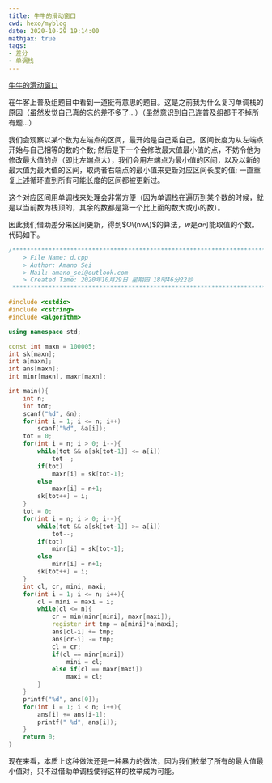 ```yaml
---
title: 牛牛的滑动窗口
cwd: hexo/myblog
date: 2020-10-29 19:14:00
mathjax: true
tags:
- 差分
- 单调栈
---
```


[牛牛的滑动窗口](https://ac.nowcoder.com/acm/contest/7604/D)

在牛客上普及组题目中看到一道挺有意思的题目。这是之前我为什么复习单调栈的原因（虽然发觉自己真的忘的差不多了...）（虽然意识到自己连普及组都干不掉所有题...）

我们会观察以某个数为左端点的区间，最开始是自己乘自己，区间长度为从左端点开始与自己相等的数的个数; 然后是下一个会修改最大值最小值的点，不妨令他为修改最大值的点（即比左端点大），我们会用左端点为最小值的区间，以及以新的最大值为最大值的区间，取两者右端点的最小值来更新对应区间长度的值; 一直重复上述循环直到所有可能长度的区间都被更新过。

这个对应区间用单调栈来处理会非常方便（因为单调栈在遍历到某个数的时候，就是以当前数为栈顶的，其余的数都是第一个比上面的数大或小的数）。

因此我们借助差分来区间更新，得到$O\(nw\)$的算法，$w$是$a$可能取值的个数。代码如下。

```cpp
/*************************************************************************
    > File Name: d.cpp
    > Author: Amano Sei
    > Mail: amano_sei@outlook.com
    > Created Time: 2020年10月29日 星期四 18时46分22秒
 ************************************************************************/

#include <cstdio>
#include <cstring>
#include <algorithm>

using namespace std;

const int maxn = 100005;
int sk[maxn];
int a[maxn];
int ans[maxn];
int minr[maxn], maxr[maxn];

int main(){
    int n;
    int tot;
    scanf("%d", &n);
    for(int i = 1; i <= n; i++)
        scanf("%d", &a[i]);
    tot = 0;
    for(int i = n; i > 0; i--){
        while(tot && a[sk[tot-1]] <= a[i])
            tot--;
        if(tot)
            maxr[i] = sk[tot-1];
        else
            maxr[i] = n+1;
        sk[tot++] = i;
    }
    tot = 0;
    for(int i = n; i > 0; i--){
        while(tot && a[sk[tot-1]] >= a[i])
            tot--;
        if(tot)
            minr[i] = sk[tot-1];
        else
            minr[i] = n+1;
        sk[tot++] = i;
    }
    int cl, cr, mini, maxi;
    for(int i = 1; i <= n; i++){
        cl = mini = maxi = i;
        while(cl <= n){
            cr = min(minr[mini], maxr[maxi]);
            register int tmp = a[mini]*a[maxi];
            ans[cl-i] += tmp;
            ans[cr-i] -= tmp;
            cl = cr;
            if(cl == minr[mini])
                mini = cl;
            else if(cl == maxr[maxi])
                maxi = cl;
        }
    }
    printf("%d", ans[0]);
    for(int i = 1; i < n; i++){
        ans[i] += ans[i-1];
        printf(" %d", ans[i]);
    }
    return 0;
}

```

现在来看，本质上这种做法还是一种暴力的做法，因为我们枚举了所有的最大值最小值对，只不过借助单调栈使得这样的枚举成为可能。

